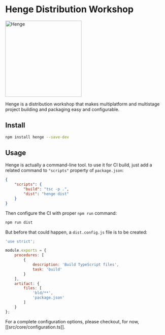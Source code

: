 # Henge Distribution Workshop

<img alt="Henge" src="https://cloud.githubusercontent.com/assets/970430/17336611/8bcad8ec-5911-11e6-9d32-2948976b1843.png" width="240" height="240" />

Henge is a distribution workshop that makes multiplatform and multistage project
building and packaging easy and configurable.

## Install

```sh
npm install henge --save-dev
```

## Usage

Henge is actually a command-line tool. to use it for CI build, just add a
related command to `"scripts"` property of `package.json`:

```json
{
    "scripts": {
        "build": "tsc -p .",
        "dist": "henge dist"
    }
}
```

Then configure the CI with proper `npm run` command:

```sh
npm run dist
```

But before that could happen, a `dist.config.js` file is to be created:

```js
'use strict';

module.exports = {
    procedures: [
        {
            description: 'Build TypeScript files',
            task: 'build'
        }
    ],
    artifact: {
        files: [
            'bld/**',
            'package.json'
        ]
    }
};
```

For a complete configuration options, please checkout, for now,
[[src/core/configuration.ts]].
